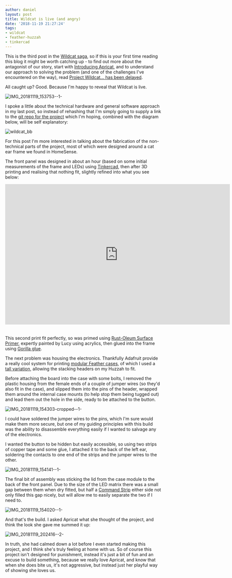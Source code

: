 ```yaml
---
author: daniel
layout: post
title: Wildcat is live (and angry)
date: '2018-11-19 21:27:24'
tags:
- wildcat
- feather-huzzah
- tinkercad
---
```


This is the third post in the [Wildcat saga](/tag/wildcat/), so if this is your first time reading this blog it might be worth catching up - to find out more about the antagonist of our story, start with [Introducing Apricat](/2018/11/09/introducing-apricat/), and to understand our approach to solving the problem (and one of the challenges I've encountered on the way), read [Project Wildcat... has been delayed](/2018/11/10/project-wildcat-has-been-delayed/).

All caught up? Good. Because I'm happy to reveal that Wildcat is live.

![IMG_20181119_153753--1-](//d1a0j00khen1nw.cloudfront.net/2018/11/IMG_20181119_153753--1-.jpg)

I spoke a little about the technical hardware and general software approach in my last post, so instead of rehashing that I'm simply going to supply a link to the [git repo for the project](https://github.com/LimeBlast/wildcat) which I'm hoping, combined with the diagram below, will be self explanatory:

![wildcat_bb](//d1a0j00khen1nw.cloudfront.net/2018/11/wildcat_bb.png)

For this post I'm more interested in talking about the fabrication of the non-technical parts of the project, most of which were designed around a cat ear frame we found in HomeSense.

The front panel was designed in about an hour (based on some initial measurements of the frame and LEDs) using [Tinkercad](https://www.tinkercad.com/#/dashboard), then after 3D printing and realising that nothing fit, slightly refined into what you see below:

<iframe width="725" height="453" src="https://www.tinkercad.com/embed/2Vc65P0oUIG" frameborder="0" marginwidth="0" marginheight="0" scrolling="no" style="margin-bottom: 1.5em"></iframe>

This second print fit perfectly, so was primed using [Rust-Oleum Surface Primer](https://amzn.to/2QUVWAt), expertly painted by Lucy using acrylics, then glued into the frame using [Gorilla glue](https://amzn.to/2BhsWO3).

The next problem was housing the electronics. Thankfully Adafruit provide a really cool system for printing [modular Feather cases](https://learn.adafruit.com/3d-printed-case-for-adafruit-feather/overview), of which I used a [tall variation](https://www.thingiverse.com/thing:2438577), allowing the stacking headers on my Huzzah to fit.

Before attaching the board into the case with some bolts, I removed the plastic housing from the female ends of a couple of jumper wires (so they'd also fit in the case), and slipped them into the pins of the header, wrapped them around the internal case mounts (to help stop them being tugged out) and lead them out the hole in the side, ready to be attached to the button.

![IMG_20181119_154303-cropped--1-](//d1a0j00khen1nw.cloudfront.net/2018/11/IMG_20181119_154303-cropped--1-.jpg)

I could have soldered the jumper wires to the pins, which I'm sure would make them more secure, but one of my guiding principles with this build was the ability to disassemble everything easily if I wanted to salvage any of the electronics.

I wanted the button to be hidden but easily accessible, so using two strips of copper tape and some glue, I attached it to the back of the left ear, soldering the contacts to one end of the strips and the jumper wires to the other.

![IMG_20181119_154141--1-](//d1a0j00khen1nw.cloudfront.net/2018/11/IMG_20181119_154141--1-.jpg)

The final bit of assembly was sticking the lid from the case module to the back of the front panel. Due to the size of the LED matrix there was a small gap between them when dry fitted, but half a [Command Strip](https://amzn.to/2A4xfKB) either side not only filled this gap nicely, but will allow me to easily separate the two if I need to.

![IMG_20181119_154020--1-](//d1a0j00khen1nw.cloudfront.net/2018/11/IMG_20181119_154020--1-.jpg)

And that's the build. I asked Apricat what she thought of the project, and think the look she gave me summed it up:

![IMG_20181119_202416--2-](//d1a0j00khen1nw.cloudfront.net/2018/11/IMG_20181119_202416--2-.jpg)

In truth, she had calmed down a lot before I even started making this project, and I think she's truly feeling at home with us. So of course this project isn't designed for punishment, instead it's just a bit of fun and an excuse to build something, because we really love Apricat, and know that when she does bite us, it's not aggressive, but instead just her playful way of showing she loves us.
